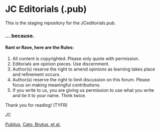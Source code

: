 # JC Editorials (.pub)

This is the staging repository for the JCeditorials.pub.

### ... because.

#### Rant or Rave, here are the Rules:

1. All content is copyrighted.  Please only quote with permission.
2. Editorials are opinion pieces.  Use discernment.
3. Author(s) reserve the right to amend opinions as learning takes place and refinement occurs.
4. Author(s) reserve the right to limit discussion on this forum.  Please focus on making meaningful contributions.
5. If you write to us, you are giving us permission to use what you write and tie it to your name.  Think twice.

Thank you for reading!  (TYFR)

JC

[Publius](http://www.let.rug.nl/usa/documents/1786-1800/the-federalist-papers/), [Cato, Brutus, et al.](https://www.saylor.org/site/wp-content/uploads/2013/10/The-Anti-Federalist-Papers-67%EF%80%AD74-1.1.pdf)
